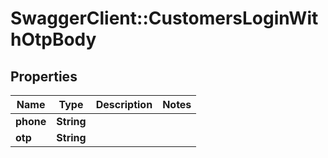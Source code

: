 # SwaggerClient::CustomersLoginWithOtpBody

## Properties
Name | Type | Description | Notes
------------ | ------------- | ------------- | -------------
**phone** | **String** |  | 
**otp** | **String** |  | 

